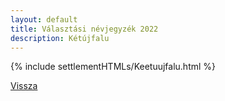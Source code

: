 ```yaml
---
layout: default
title: Választási névjegyzék 2022
description: Kétújfalu
---
```


{% include settlementHTMLs/Keetuujfalu.html %}

[Vissza](../)